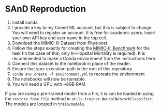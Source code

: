 # SAnD Reproduction
1. Install conda
2. I provide a key to my Comet ML account, but this is subject to change. You will need to register an account. It is free for academic users. Insert your own API key and user name in the top cell.
3. Download the MIMIC-III Dataset from Physionet.
4. Follow the steps exactly for creating the [MIMIC-III Benchmark](https://github.com/YerevaNN/mimic3-benchmarks) for the task (In the case of this, only In-Hopsital Mortality is required). It is recommended to make a Conda enviornment from the instructions here.
5. Connect this dataset to the notebook in place of the reader.
6. Ensure that your execution path is the root of this repository.
7. `conda env create -f environment.yml` to recreate the enviornment 
8. The notebooks will now be runnable.
9. You will need a GPU with ~8GB RAM.


If you are using a pre-trained model from a file, it is can be loaded in using the `restore_from_file` method in `utils.trainer.NeuralNetworkClassifier`.
The models are located in `train/models`.